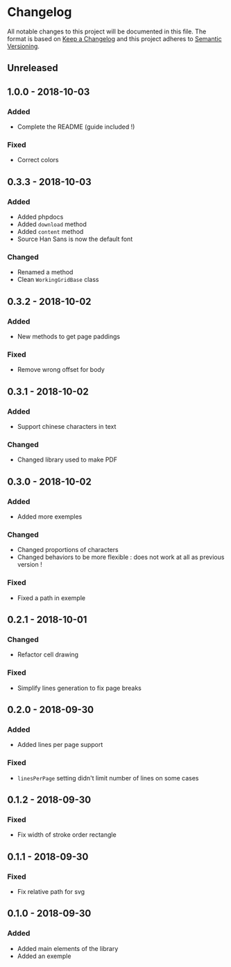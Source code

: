 # Changelog
All notable changes to this project will be documented in this file. 
The format is based on [Keep a Changelog](http://keepachangelog.com/en/1.0.0/) 
and this project adheres to [Semantic Versioning](http://semver.org/spec/v2.0.0.html).

## Unreleased

## 1.0.0 - 2018-10-03
### Added
- Complete the README (guide included !)

### Fixed
- Correct colors

## 0.3.3 - 2018-10-03
### Added
- Added phpdocs
- Added `download` method
- Added `content` method
- Source Han Sans is now the default font 

### Changed
- Renamed a method
- Clean `WorkingGridBase` class

## 0.3.2 - 2018-10-02
### Added
- New methods to get page paddings

### Fixed
- Remove wrong offset for body

## 0.3.1 - 2018-10-02
### Added
- Support chinese characters in text

### Changed
- Changed library used to make PDF

## 0.3.0 - 2018-10-02
### Added
- Added more exemples

### Changed
- Changed proportions of characters
- Changed behaviors to be more flexible : does not work at all as previous version !

### Fixed
- Fixed a path in exemple

## 0.2.1 - 2018-10-01
### Changed
- Refactor cell drawing

### Fixed
- Simplify lines generation to fix page breaks

## 0.2.0 - 2018-09-30
### Added
- Added lines per page support

### Fixed
- `linesPerPage` setting didn't limit number of lines on some cases

## 0.1.2 - 2018-09-30
### Fixed
- Fix width of stroke order rectangle

## 0.1.1 - 2018-09-30
### Fixed
- Fix relative path for svg

## 0.1.0 - 2018-09-30
### Added
- Added main elements of the library
- Added an exemple